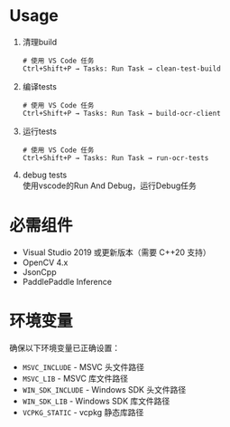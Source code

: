 # Usage
1. 清理build
   ```batch
   # 使用 VS Code 任务
   Ctrl+Shift+P → Tasks: Run Task → clean-test-build
   ```
2. 编译tests
   ```batch
   # 使用 VS Code 任务
   Ctrl+Shift+P → Tasks: Run Task → build-ocr-client
   ```
3. 运行tests
   ```batch
   # 使用 VS Code 任务
   Ctrl+Shift+P → Tasks: Run Task → run-ocr-tests
   ```

4. debug tests  
使用vscode的Run And Debug，运行Debug任务

# 必需组件
- Visual Studio 2019 或更新版本（需要 C++20 支持）
- OpenCV 4.x
- JsonCpp
- PaddlePaddle Inference

# 环境变量
确保以下环境变量已正确设置：
- `MSVC_INCLUDE` - MSVC 头文件路径
- `MSVC_LIB` - MSVC 库文件路径
- `WIN_SDK_INCLUDE` - Windows SDK 头文件路径
- `WIN_SDK_LIB` - Windows SDK 库文件路径
- `VCPKG_STATIC` - vcpkg 静态库路径
